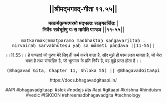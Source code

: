 <center><h2>||श्रीमद्‍भगवद्‍-गीता ११.५५||</h2>
<h3>मत्कर्मकृन्मत्परमो मद्भक्तः सङ्गवर्जितः |<br/>निर्वैरः सर्वभूतेषु यः स मामेति पाण्डव ||११-५५||</h3>
<pre>matkarmakṛnmatparamo madbhaktaḥ saṅgavarjitaḥ .<br/>nirvairaḥ sarvabhūteṣu yaḥ sa māmeti pāṇḍava ||11-55||</pre>
<p>।।11.55।। हे पाण्डव! जो पुरुष मेरे लिए ही कर्म करने वाला है, और मुझे ही परम लक्ष्य मानता है, जो मेरा भक्त है तथा संगरहित है, जो भूतमात्र के प्रति निर्वैर है, वह मुझे प्राप्त होता है।।</p>
<pre>(Bhagavad Gita, Chapter 11, Shloka 55) || @BhagavadGitaApi</pre><p>https://docs.bhagavadgitaapi.in/</p><p>#API #bhagavadgitaapi #slok #nodejs #js #api #gitaapi #krishna #hinduism #vedic #ISKCON #shreemadbhagavadgita #technology</p></center>